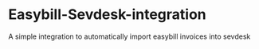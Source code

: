 # Easybill-Sevdesk-integration
A simple integration to automatically import easybill invoices into sevdesk

